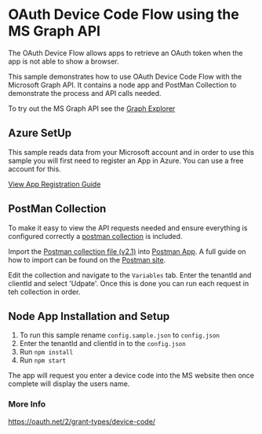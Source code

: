 # OAuth Device Code Flow using the MS Graph API

The OAuth Device Flow allows apps to retrieve an OAuth token when the app is not able to show a browser.

This sample demonstrates how to use OAuth Device Code Flow with the Microsoft Graph API. It contains a node app and PostMan Collection to demonstrate the process and API calls needed.

To try out the MS Graph API see the [Graph Explorer](https://developer.microsoft.com/en-us/graph/graph-explorer)

## Azure SetUp
This sample reads data from your Microsoft account and in order to use this sample you will first need to register an App in Azure. You can use a free account for this.

[View App Registration Guide](appRegistration.md)

## PostMan Collection
To make it easy to view the API requests needed and ensure everything is configured correctly a  [postman collection](https://www.postman.com/collection/) is included.

Import the [Postman collection file (v2.1)](device_auth.postman_collection.json) into [Postman App](https://postman.com). A full guide on how to import can be found on the [Postman site](https://learning.postman.com/docs/postman/collections/importing-and-exporting-data/).

Edit the collection and navigate to the `Variables` tab. Enter the  tenantId and clientId and select 'Udpate'. Once this is done you can run each request in teh collection in order.

## Node App Installation and Setup

1. To run this sample rename `config.sample.json` to `config.json`
1. Enter the tenantId and clientId in to the `config.json`
1. Run `npm install`
1. Run `npm start`

The app will request you enter a device code into the MS website then once complete will display the users name.

### More Info
https://oauth.net/2/grant-types/device-code/
